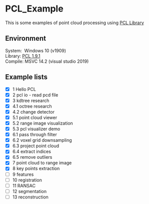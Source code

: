 # PCL_Example
This is some examples of point cloud processing using [PCL Library](http://pointclouds.org/)

## Environment

System:&nbsp; Windows 10 (v1909) <br>
Library: [PCL 1.9.1](https://github.com/PointCloudLibrary/pcl/releases/tag/pcl-1.9.1) <br>
Compile: MSVC 14.2 (visual studio 2019)

## Example lists

- [x] 1 Hello PCL
- [x] 2 pcl io - read pcd file
- [x] 3 kdtree research
- [x] 4.1 octree research
- [x] 4.2 change detector
- [x] 5.1 point cloud viewer
- [x] 5.2 range image visualization
- [x] 5.3 pcl visualizer demo
- [x] 6.1 pass through filter
- [x] 6.2 voxel grid downsampling
- [x] 6.3 project point cloud
- [x] 6.4 extract indices
- [x] 6.5 remove outliers
- [x] 7 point cloud to range image
- [x] 8 key points extraction
- [ ] 9 features
- [ ] 10 registration
- [ ] 11 RANSAC
- [ ] 12 segmentation
- [ ] 13 reconstruction
